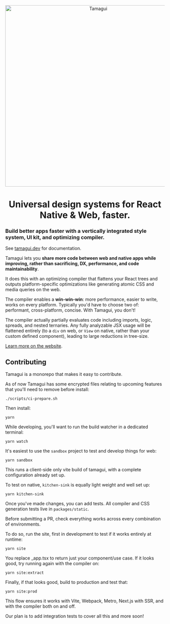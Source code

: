 <div align="center">
  <img margin="auto" width="572px" src="https://github.com/tamagui/tamagui/raw/master/apps/site/public/social.png" alt="Tamagui">
</div>

<h1 align="center">
  Universal design systems for React Native & Web, faster.
</h1>

<h3>Build better apps faster with a vertically integrated style system, UI kit, and optimizing compiler.</h3>

See [tamagui.dev](https://tamagui.dev) for documentation.

Tamagui lets you **share more code between web and native apps while improving, rather than sacrificing, DX, performance, and code maintainability**.

It does this with an optimizing compiler that flattens your React trees and outputs platform-specific optimizations like generating atomic CSS and media queries on the web.

The compiler enables a **win-win-win**: more performance, easier to write, works on every platform. Typically you'd have to choose two of: performant, cross-platform, concise. With Tamagui, you don't!

The compiler actually partially evaluates code including imports, logic, spreads, and nested ternaries. Any fully analyzable JSX usage will be flattened entirely (to a `div` on web, or `View` on native, rather than your custom defined component), leading to large reductions in tree-size.

[Learn more on the website](https://tamagui.dev/docs/intro/introduction).

## Contributing

Tamagui is a monorepo that makes it easy to contribute.

As of now Tamagui has some encrypted files relating to upcoming features that you'll need to remove before install:

```
./scripts/ci-prepare.sh
```

Then install:

```
yarn
```

While developing, you'll want to run the build watcher in a dedicated terminal:

```
yarn watch
```

It's easiest to use the `sandbox` project to test and develop things for web:

```
yarn sandbox
```

This runs a client-side only vite build of tamagui, with a complete configuration already set up.

To test on native, `kitchen-sink` is equally light weight and well set up:

```
yarn kitchen-sink
```

Once you've made changes, you can add tests. All compiler and CSS generation tests live in `packages/static`.

Before submitting a PR, check everything works across every combination of environments.

To do so, run the site, first in development to test if it works entirely at runtime:

```
yarn site
```

You replace _app.tsx to return just your component/use case. If it looks good, try running again with the compiler on:

```
yarn site:extract
```

Finally, if that looks good, build to production and test that:

```
yarn site:prod
```

This flow ensures it works with Vite, Webpack, Metro, Next.js with SSR, and with the compiler both on and off.

Our plan is to add integration tests to cover all this and more soon!
